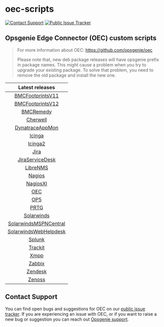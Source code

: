 # oec-scripts
[![Contact Support](https://img.shields.io/badge/-Contact%20Support-blue)](https://support.atlassian.com/contact/#/)
[![Public Issue Tracker](https://img.shields.io/badge/-Public%20Issue%20Tracker-blue)](https://jira.atlassian.com/browse/OPSGENIE-803?jql=project%3DOPSGENIE%20AND%20component%20in%20(%22OEC%20-%20Configuration%22%2C%20%22OEC%20-%20Installation%22)%20and%20resolution%20is%20EMPTY)
## Opsgenie Edge Connector (OEC) custom scripts
  
> For more information about OEC: https://github.com/opsgenie/oec
>
> Please note that, new deb package releases will have opsgenie prefix in package names. This might cause a problem when you try to upgrade your existing package. To solve that problem, you need to remove the old package and install the new one.

| Latest releases |
| :-------------: |
| [BMCFootprintsV11](https://github.com/opsgenie/oec-scripts/releases/tag/BMCFootprintsV11-1.1.3_oec-1.1.3) |
| [BMCFootprintsV12](https://github.com/opsgenie/oec-scripts/releases/tag/BMCFootprintsV12-1.1.3_oec-1.1.3) |
| [BMCRemedy](https://github.com/opsgenie/oec-scripts/releases/tag/BMCRemedy-1.1.3_oec-1.1.3) |
| [Cherwell](https://github.com/opsgenie/oec-scripts/releases/tag/Cherwell-1.1.4_oec-1.1.3) |
| [DynatraceAppMon](https://github.com/opsgenie/oec-scripts/releases/tag/DynatraceAppMon-1.1.3_oec-1.1.3) |
| [Icinga](https://github.com/opsgenie/oec-scripts/releases/tag/Icinga-1.1.4_oec-1.1.3) |
| [Icinga2](https://github.com/opsgenie/oec-scripts/releases/tag/Icinga2-1.1.5_oec-1.1.3) |
| [Jira](https://github.com/opsgenie/oec-scripts/releases/tag/Jira-1.1.3_oec-1.1.3) |
| [JiraServiceDesk](https://github.com/opsgenie/oec-scripts/releases/tag/JiraServiceDesk-1.1.4_oec-1.1.3) |
| [LibreNMS](https://github.com/opsgenie/oec-scripts/releases/tag/LibreNMS-1.1.3_oec-1.1.3) |
| [Nagios](https://github.com/opsgenie/oec-scripts/releases/tag/Nagios-1.1.4_oec-1.1.3) |
| [NagiosXI](https://github.com/opsgenie/oec-scripts/releases/tag/NagiosXI-1.1.4_oec-1.1.3) |
| [OEC](https://github.com/opsgenie/oec-scripts/releases/tag/OEC-1.1.3_oec-1.1.3) |
| [OP5](https://github.com/opsgenie/oec-scripts/releases/tag/OP5-1.1.3_oec-1.1.3) |
| [PRTG](https://github.com/opsgenie/oec-scripts/releases/tag/PRTG-1.1.3_oec-1.1.3) |
| [Solarwinds](https://github.com/opsgenie/oec-scripts/releases/tag/Solarwinds-1.1.3_oec-1.1.3) |
| [SolarwindsMSPNCentral](https://github.com/opsgenie/oec-scripts/releases/tag/SolarwindsMSPNCentral-1.1.3_oec-1.1.3) |
| [SolarwindsWebHelpdesk](https://github.com/opsgenie/oec-scripts/releases/tag/SolarwindsWebHelpdesk-1.1.3_oec-1.1.3) |
| [Splunk](https://github.com/opsgenie/oec-scripts/releases/tag/Splunk-1.1.4_oec-1.1.3) |
| [Trackit](https://github.com/opsgenie/oec-scripts/releases/tag/Trackit-1.1.3_oec-1.1.3) |
| [Xmpp](https://github.com/opsgenie/oec-scripts/releases/tag/Xmpp-1.1.3_oec-1.1.3) |
| [Zabbix](https://github.com/opsgenie/oec-scripts/releases/tag/Zabbix-1.1.6_oec-1.1.3) |
| [Zendesk](https://github.com/opsgenie/oec-scripts/releases/tag/Zendesk-1.1.3_oec-1.1.3) |
| [Zenoss](https://github.com/opsgenie/oec-scripts/releases/tag/Zenoss-1.1.3_oec-1.1.3) |

## Contact Support
You can find open bugs and suggestions for OEC on our [public issue tracker](https://jira.atlassian.com/browse/OPSGENIE-803?jql=project%3DOPSGENIE%20AND%20component%20in%20(%22OEC%20-%20Configuration%22%2C%20%22OEC%20-%20Installation%22)%20and%20resolution%20is%20EMPTY). If you are experiencing an issue with OEC, or if you want to raise a new bug or suggestion you can reach out [Opsgenie support](https://support.atlassian.com/contact/#/).

